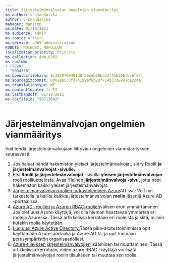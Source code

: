 ```yaml
---
title: Järjestelmänvalvojan ongelmien vianmääritys
ms.author: v-smandalika
author: v-smandalika
manager: dansimp
ms.date: 01/16/2021
ms.audience: Admin
ms.topic: article
ms.service: o365-administration
ROBOTS: NOINDEX, NOFOLLOW
localization_priority: Priority
ms.collection: Adm_O365
ms.custom:
- "7820"
- "9004358"
ms.openlocfilehash: 8c38f879e491d8f50cdb60bae3f756306fbc6f57
ms.sourcegitcommit: 6d02eb533fd74199af6b20f714b3720991da2c4a
ms.translationtype: MT
ms.contentlocale: fi-FI
ms.lasthandoff: 01/18/2021
ms.locfileid: "50713642"
---
```

# <a name="troubleshoot-administrator-issues"></a>Järjestelmänvalvojan ongelmien vianmääritys

Voit tehdä järjestelmänvalvojaan liittyvien ongelmien vianmäärityksen seuraavasti:

1. Jos haluat nähdä hakemiston yleiset järjestelmänvalvojat, siirry Roolit **ja järjestelmänvalvojat -sivulle.**
2. Etsi **Roolit ja järjestelmänvalvojat** -sivulla **yleisen järjestelmänvalvojan** rooli rooliluettelosta. Avaa Yleinen **järjestelmänvalvoja -sivu,** jotta näet hakemiston kaikki yleiset järjestelmänvalvojat.
3. [Järjestelmänvalvojan roolien tarkasteleminen Azure](https://docs.microsoft.com/azure/active-directory/roles/manage-roles-portal)AD:ssä: Voit nyt tarkastella ja hallita kaikkia järjestelmänvalvojan **roolin** jäseniä Azure AD -portaalissa.
4. [Azure AD -roolien ja Azuren RBAC-roolien](https://docs.microsoft.com/azure/role-based-access-control/rbac-and-directory-admin-roles)välisen eron ymmärtäminen: Jos olet uusi Azure-käyttäjä, voi olla hieman haastavaa ymmärtää eri rooleja Azuressa. Tässä artikkelissa kerrotaan eri rooleista ja siitä, milloin kutakin roolia käytetään.
5. [Luo uusi Azure Active Directory:](https://docs.microsoft.com/azure/active-directory/fundamentals/active-directory-access-create-new-tenant)Tässä pika-aloitustoiminnissa opit käyttämään Azure-portaalia ja Azure AD:tä, ja opit luomaan perusympäristön organisaatiollesi.
6. [Azure-tilauksen järjestelmänvalvojien](https://docs.microsoft.com/azure/cost-management-billing/manage/add-change-subscription-administrator)lisääminen tai muuttaminen: Tässä artikkelissa kerrotaan, miten azure RBAC -käyttäjä voi lisätä järjestelmänvalvojan roolin tilaukseen tai muuttaa sen roolia.

